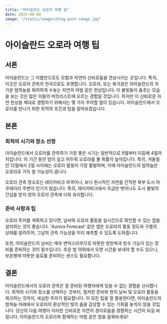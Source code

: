 ```yaml
---
title: "아이슬란드 오로라 여행 팁"
date: 2025-08-09
image: "/static/images/blog-post-image.jpg"
---
```

# 아이슬란드 오로라 여행 팁

## 서론
아이슬란드는 그 이름만으로도 모험과 자연의 신비로움을 연상시키는 곳입니다. 특히, 이곳은 오로라 관측의 천국으로도 유명합니다. 오로라, 또는 북극광은 아이슬란드의 차가운 밤하늘을 화려하게 수놓는 자연의 마법 같은 현상입니다. 이 불빛들이 춤추는 모습을 보는 것은 많은 이들의 버킷리스트에 오르는 경험일 것입니다. 하지만 이 신비로운 자연 현상을 제대로 경험하기 위해서는 몇 가지 주의할 점이 있습니다. 아이슬란드에서 오로라를 만나기 위한 최적의 조건과 팁을 알아보겠습니다.

## 본론
### 최적의 시기와 장소 선정
아이슬란드에서 오로라를 관측하기 가장 좋은 시기는 일반적으로 9월부터 이듬해 4월까지입니다. 이 기간 동안 밤이 길고 어두워 오로라를 볼 확률이 높아집니다. 특히, 겨울철인 12월에서 2월 사이에는 오로라 활동이 가장 활발하며, 이때 아이슬란드의 밤하늘은 오로라로 가득 찰 가능성이 큽니다.

오로라 관측 장소로는 레이캬비크 외곽이나, 보다 원시적인 자연을 간직한 북부 도시 아쿠레이리 주변이 인기가 많습니다. 특히, 레이캬비크에서 조금만 벗어나도 도시 불빛의 간섭을 받지 않아 오로라 관측에 더욱 유리합니다.

### 준비 사항과 팁
오로라 투어를 계획하고 있다면, 날씨와 오로라 활동을 실시간으로 확인할 수 있는 앱을 설치하는 것이 좋습니다. 'Aurora Forecast' 같은 앱은 오로라의 활동 정도와 구름의 상태를 알려주어, 그날의 관측 가능성을 미리 예측할 수 있도록 도와줍니다.

또한, 아이슬란드의 날씨는 매우 변덕스러우므로 따뜻한 방한복과 방수 기능이 있는 장비를 준비하는 것이 필수입니다. 추운 밤 야외에서 오랜 시간을 보내야 할 수도 있으니, 보온병에 따뜻한 음료를 준비하는 센스도 필요합니다.

## 결론
아이슬란드에서의 오로라 관측은 잘 준비된 여행자에게 잊을 수 없는 경험을 선사합니다. 최적의 시기와 장소를 선택하는 것부터, 철저한 준비와 현지 날씨 및 오로라 활동을 체크하는 것까지, 세심한 주의가 필요합니다. 이 모든 팁을 잘 활용한다면, 아이슬란드의 밤하늘 아래에서 오로라의 환상적인 빛의 춤을 감상할 수 있는 기회를 놓치지 않을 것입니다. 당신의 다음 여행이 이러한 신비로운 자연의 경이로움을 경험하는 시간이 되길 바랍니다. 아이슬란드의 오로라와 함께하는 마법 같은 밤을 꿈꿔보세요!